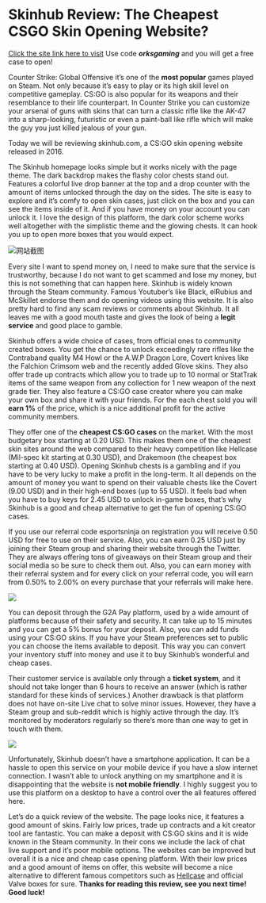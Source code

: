 # Skinhub Review: The Cheapest CSGO Skin Opening Website?

[Click the site link here to visit](https://www.dota2sites.com/redirect/96)
Use code ***orksgaming*** and you will get a free case to open!

Counter Strike: Global Offensive it’s one of the **most popular** games played on Steam. Not only because it’s easy to play or its high skill level on competitive gameplay. CS:GO is also popular for its weapons and their resemblance to their life counterpart. In Counter Strike you can customize your arsenal of guns with skins that can turn a classic rifle like the AK-47 into a sharp-looking, futuristic or even a paint-ball like rifle which will make the guy you just killed jealous of your gun.

Today we will be reviewing skinhub.com, a CS:GO skin opening website released in 2016.

The Skinhub homepage looks simple but it works nicely with the page theme. The dark backdrop makes the flashy color chests stand out. Features a colorful live drop banner at the top and a drop counter with the amount of items unlocked through the day on the sides. The site is easy to explore and it’s comfy to open skin cases, just click on the box and you can see the items inside of it. And if you have money on your account you can unlock it. I love the design of this platform, the dark color scheme works well altogether with the simplistic theme and the glowing chests. It can hook you up to open more boxes that you would expect.

![网站截图](https://www.dota2sites.com/media/images/blog/jasdfafsqwerafasdfa.png)

Every site I want to spend money on, I need to make sure that the service is trustworthy, because I do not want to get scammed and lose my money, but this is not something that can happen here. Skinhub is widely known through the Steam community. Famous Youtuber’s like Black, elRubius and McSkillet endorse them and do opening videos using this website. It is also pretty hard to find any scam reviews or comments about Skinhub. It all leaves me with a good mouth taste and gives the look of being a **legit service** and good place to gamble.

Skinhub offers a wide choice of cases, from official ones to community created boxes. You get the chance to unlock exceedingly rare rifles like the Contraband quality M4 Howl or the A.W.P Dragon Lore, Covert knives like the Falchion Crimsom web and the recently added Glove skins. They also offer trade up contracts which allow you to trade up to 10 normal or StatTrak items of the same weapon from any collection for 1 new weapon of the next grade tier. They also feature a CS:GO case creator where you can make your own box and share it with your friends. For the each chest sold you will **earn 1%** of the price, which is a nice additional profit for the active community members.

They offer one of the **cheapest CS:GO cases** on the market. With the most budgetary box starting at 0.20 USD. This makes them one of the cheapest skin sites around the web compared to their heavy competition like Hellcase (Mil-spec kit starting at 0.30 USD), and Drakemoon (the cheapest box starting at 0.40 USD). Opening Skinhub chests is a gambling and if you have to be very lucky to make a profit in the long-term. It all depends on the amount of money you want to spend on their valuable chests like the Covert (9.00 USD) and in their high-end boxes (up to 55 USD). It feels bad when you have to buy keys for 2.45 USD to unlock in-game boxes, that’s why Skinhub is a good and cheap alternative to get the fun of opening CS:GO cases.

If you use our referral code esportsninja on registration you will receive 0.50 USD for free to use on their service. Also, you can earn 0.25 USD just by joining their Steam group and sharing their website through the Twitter. They are always offering tons of giveaways on their Steam group and their social media so be sure to check them out. Also, you can earn money with their referral system and for every click on your referral code, you will earn from 0.50% to 2.00% on every purchase that your referrals will make here.

![](https://www.dota2sites.com/media/images/blog/Screenshot_4.png)

You can deposit through the G2A Pay platform, used by a wide amount of platforms because of their safety and security. It can take up to 15 minutes and you can get a 5% bonus for your deposit. Also, you can add funds using your CS:GO skins. If you have your Steam preferences set to public you can choose the items available to deposit. This way you can convert your inventory stuff into money and use it to buy Skinhub’s wonderful and cheap cases.

Their customer service is available only through a **ticket system**, and it should not take longer than 6 hours to receive an answer (which is rather standard for these kinds of services.) Another drawback is that platform does not have on-site Live chat to solve minor issues. However, they have a Steam group and sub-reddit which is highly active through the day. It’s monitored by moderators regularly so there’s more than one way to get in touch with them.

![](https://www.dota2sites.com/media/images/blog/Screenshot_7.png)

Unfortunately, Skinhub doesn’t have a smartphone application. It can be a hassle to open this service on your mobile device if you have a slow internet connection. I wasn’t able to unlock anything on my smartphone and it is disappointing that the website is **not mobile friendly**. I highly suggest you to use this platform on a desktop to have a control over the all features offered here.

Let’s do a quick review of the website. The page looks nice, it features a good amount of skins. Fairly low prices, trade up contracts and a kit creator tool are fantastic. You can make a deposit with CS:GO skins and it is wide known in the Steam community. In their cons we include the lack of chat live support and it’s poor mobile options. The websites can be improved but overall it is a nice and cheap case opening platform. With their low prices and a good amount of items on offer, this website will become a nice alternative to different famous competitors such as [Hellcase](https://www.dota2sites.com/redirect/1) and official Valve boxes for sure.
**Thanks for reading this review, see you next time! Good luck!**

